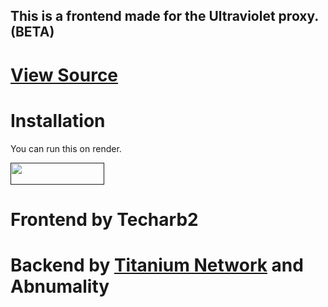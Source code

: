 <h2>This is a frontend made for the Ultraviolet proxy. (BETA)</h2>

# <a href='https://github.com/titaniumnetwork-dev/ultraviolet-node'>View Source</a>
# Installation
You can run this on render.
<p>
<a href=""><img src="https://raw.githubusercontent.com/BinBashBanana/deploy-buttons/master/buttons/remade/render.svg" width="150" height="35"></a>
</p>

# Frontend by Techarb2
		      
# Backend by <a href="https://github.com/titaniumnetwork-dev">Titanium Network</a> and Abnumality
